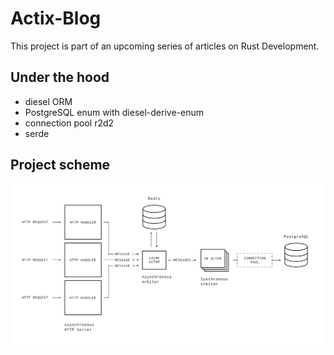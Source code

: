 # Actix-Blog

This project is part of an upcoming series of articles on Rust Development.

## Under the hood
* diesel ORM
* PostgreSQL enum with diesel-derive-enum 
* connection pool r2d2
* serde

## Project scheme
![scheme](scheme.png)

